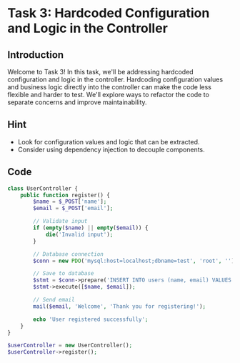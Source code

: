 # Task 3: Hardcoded Configuration and Logic in the Controller

## Introduction

Welcome to Task 3! In this task, we'll be addressing hardcoded configuration and logic in the controller. Hardcoding configuration values and business logic directly into the controller can make the code less flexible and harder to test. We'll explore ways to refactor the code to separate concerns and improve maintainability.

## Hint

- Look for configuration values and logic that can be extracted.
- Consider using dependency injection to decouple components.

## Code

```php
class UserController {
    public function register() {
        $name = $_POST['name'];
        $email = $_POST['email'];

        // Validate input
        if (empty($name) || empty($email)) {
            die('Invalid input');
        }

        // Database connection
        $conn = new PDO('mysql:host=localhost;dbname=test', 'root', '');

        // Save to database
        $stmt = $conn->prepare('INSERT INTO users (name, email) VALUES (?, ?)');
        $stmt->execute([$name, $email]);

        // Send email
        mail($email, 'Welcome', 'Thank you for registering!');

        echo 'User registered successfully';
    }
}

$userController = new UserController();
$userController->register();
```
